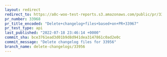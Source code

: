 ```yaml
---
layout: redirect
redirect_to: https://a8c-woo-test-reports.s3.amazonaws.com/public/pr/33968/api/index.html
pr_number: 33968
pr_title_encoded: "Delete+changelog+files+based+on+PR+33967"
pr_test_type: api
last_published: "2022-07-18 23:46:14 +0000"
commit_sha: bce3761ead3d01b9d8d941dea3147861c0ad2e0c
commit_message: "Delete changelog files for 33956"
branch_name: delete-changelogs/33956
---
```

